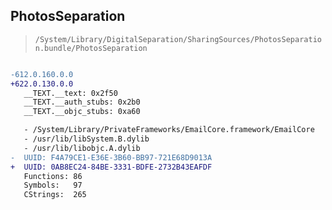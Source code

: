 ## PhotosSeparation

> `/System/Library/DigitalSeparation/SharingSources/PhotosSeparation.bundle/PhotosSeparation`

```diff

-612.0.160.0.0
+622.0.130.0.0
   __TEXT.__text: 0x2f50
   __TEXT.__auth_stubs: 0x2b0
   __TEXT.__objc_stubs: 0xa60

   - /System/Library/PrivateFrameworks/EmailCore.framework/EmailCore
   - /usr/lib/libSystem.B.dylib
   - /usr/lib/libobjc.A.dylib
-  UUID: F4A79CE1-E36E-3B60-BB97-721E68D9013A
+  UUID: 0AB8EC24-84BE-3331-BDFE-2732B43EAFDF
   Functions: 86
   Symbols:   97
   CStrings:  265

```
